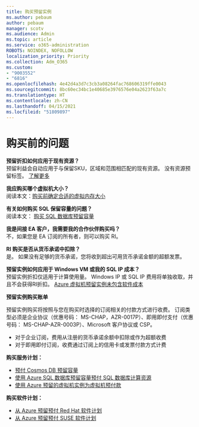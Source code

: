 ```yaml
---
title: 购买预留实例
ms.author: pebaum
author: pebaum
manager: scotv
ms.audience: Admin
ms.topic: article
ms.service: o365-administration
ROBOTS: NOINDEX, NOFOLLOW
localization_priority: Priority
ms.collection: Adm_O365
ms.custom:
- "9003552"
- "6816"
ms.openlocfilehash: 4e42d4a3d7c3cb3a08264fac768606319ffe0043
ms.sourcegitcommit: 8bc60ec34bc1e40685e3976576e04a2623f63a7c
ms.translationtype: HT
ms.contentlocale: zh-CN
ms.lasthandoff: 04/15/2021
ms.locfileid: "51809897"
---
```

# <a name="questions-before-purchase"></a>购买前的问题

**预留折扣如何应用于现有资源？**  
预留利益会自动应用于与保留SKU，区域和范围相匹配的现有资源。 没有资源预留标签。 [了解更多](https://docs.microsoft.com/azure/cost-management-billing/reservations/save-compute-costs-reservations?WT.mc_id=Portal-Microsoft_Azure_Support#how-reservation-discount-is-applied) 

**我应购买哪个虚拟机大小？**  
阅读本文：[购买前确定合适的虚拟内存大小](https://docs.microsoft.com/azure/virtual-machines/windows/prepay-reserved-vm-instances?toc=/azure/billing/TOC.json&WT.mc_id=Portal-Microsoft_Azure_Support#determine-the-right-vm-size-before-you-buy)

**有关如何购买 SQL 保留容量的问题？**  
阅读本文： [购买 SQL 数据库预留容量](https://docs.microsoft.com/azure/sql-database/sql-database-reserved-capacity?toc=/azure/billing/TOC.json&WT.mc_id=Portal-Microsoft_Azure_Support#buy-sql-database-reserved-capacity)

**我是间接 EA 客户，我需要我的合作伙伴购买吗？**  
不，如果您是 EA 订阅的所有者，则可以购买 RI。

**RI 购买是否从货币承诺中扣除？**  
是。 如果没有足够的货币承诺，您将收到超出可用货币承诺金额的超额发票。

**预留实例如何应用于 Windows VM 或我的 SQL IP 成本？**  
预留实例折扣仅适用于计算使用量。 Windows IP 或 SQL IP 费用将单独收取，并且不会获得RI折扣。 [Azure 虚拟机预留实例未包含软件成本](https://docs.microsoft.com/azure/billing/billing-reserved-instance-windows-software-costs?WT.mc_id=Portal-Microsoft_Azure_Support)  
      
**预留实例购买账单**  
      
预留实例购买将按照与您在购买时选择的订阅相关的付款方式进行收费。 订阅类型必须是企业协议（优惠号码： MS-CHAP，AZR-0017P）、即用即付支付（优惠号码： MS-CHAP-AZR-0003P）、Microsoft 客户协议或 CSP。

-   对于企业订阅，费用从注册的货币承诺余额中扣除或作为超额收费
-   对于即用即付订阅，收费通过订阅上的信用卡或发票付款方式计费

**购买服务计划：**

-   [预付 Cosmos DB 预留容量](https://docs.microsoft.com/azure/cosmos-db/cosmos-db-reserved-capacity?WT.mc_id=Portal-Microsoft_Azure_Support)
-   [使用 Azure SQL 数据库预留容量预付 SQL 数据库计算资源](https://docs.microsoft.com/azure/sql-database/sql-database-reserved-capacity?WT.mc_id=Portal-Microsoft_Azure_Support)
-   [使用 Azure 预留的虚拟机实例为虚拟机预付款](https://docs.microsoft.com/azure/virtual-machines/windows/prepay-reserved-vm-instances?WT.mc_id=Portal-Microsoft_Azure_Support)

**购买软件计划：**

-   [从 Azure 预留预付 Red Hat 软件计划](https://docs.microsoft.com/azure/virtual-machines/linux/prepay-rhel-software-charges?WT.mc_id=Portal-Microsoft_Azure_Support)
-   [从 Azure 预留预付 SUSE 软件计划](https://docs.microsoft.com/azure/virtual-machines/linux/prepay-suse-software-charges?WT.mc_id=Portal-Microsoft_Azure_Support)